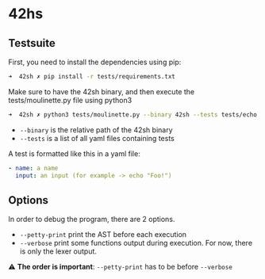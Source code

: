 # 42hs

## Testsuite

First, you need to install the dependencies using pip:

```sh
➜  42sh ✗ pip install -r tests/requirements.txt
```

Make sure to have the 42sh binary, and then execute the tests/moulinette.py file using python3

```sh
➜  42sh ✗ python3 tests/moulinette.py --binary 42sh --tests tests/echo.yml
```
- ```--binary``` is the relative path of the 42sh binary
- ```--tests``` is a list of all yaml files containing tests

A test is formatted like this in a yaml file:

```yml
- name: a name
  input: an input (for example -> echo "Foo!")
```

## Options

In order to debug the program, there are 2 options.

- ```--petty-print``` print the AST before each execution
- ```--verbose``` print some functions output during execution. For now, there is only the lexer output.

:warning: **The order is important**: ```--petty-print``` has to be before ```--verbose```
